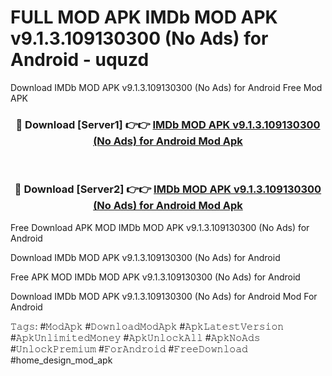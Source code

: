 # FULL MOD APK IMDb MOD APK v9.1.3.109130300 (No Ads) for Android - uquzd
Download IMDb MOD APK v9.1.3.109130300 (No Ads) for Android Free Mod APK

<div align="center">
<h3>🔴 Download [Server1] 👉👉 <a href="https://apk-comot.site?title=IMDb_MOD_APK_v9.1.3.109130300_(No_Ads)_for_Android">IMDb MOD APK v9.1.3.109130300 (No Ads) for Android Mod Apk</a></h3><br>

<h3>🔴 Download [Server2] 👉👉 <a href="https://apk-comot.site?title=IMDb_MOD_APK_v9.1.3.109130300_(No_Ads)_for_Android">IMDb MOD APK v9.1.3.109130300 (No Ads) for Android Mod Apk</a></h3>
</div>


Free Download APK MOD IMDb MOD APK v9.1.3.109130300 (No Ads) for Android

Download IMDb MOD APK v9.1.3.109130300 (No Ads) for Android 

Free APK MOD IMDb MOD APK v9.1.3.109130300 (No Ads) for Android 

Download IMDb MOD APK v9.1.3.109130300 (No Ads) for Android Mod For Android

𝚃𝚊𝚐𝚜: #𝙼𝚘𝚍𝙰𝚙𝚔 #𝙳𝚘𝚠𝚗𝚕𝚘𝚊𝚍𝙼𝚘𝚍𝙰𝚙𝚔 #𝙰𝚙𝚔𝙻𝚊𝚝𝚎𝚜𝚝𝚅𝚎𝚛𝚜𝚒𝚘𝚗 #𝙰𝚙𝚔𝚄𝚗𝚕𝚒𝚖𝚒𝚝𝚎𝚍𝙼𝚘𝚗𝚎𝚢 #𝙰𝚙𝚔𝚄𝚗𝚕𝚘𝚌𝚔𝙰𝚕𝚕 #𝙰𝚙𝚔𝙽𝚘𝙰𝚍𝚜 #𝚄𝚗𝚕𝚘𝚌𝚔𝙿𝚛𝚎𝚖𝚒𝚞𝚖 #𝙵𝚘𝚛𝙰𝚗𝚍𝚛𝚘𝚒𝚍 #𝙵𝚛𝚎𝚎𝙳𝚘𝚠𝚗𝚕𝚘𝚊𝚍 #home_design_mod_apk